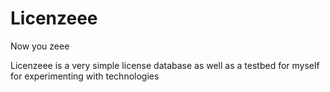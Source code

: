 # Licenzeee
 Now you zeee

Licenzeee is a very simple license database as well as a testbed for myself for experimenting with technologies
